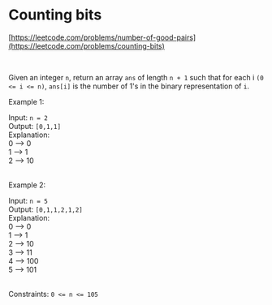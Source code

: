 # Counting bits
[https://leetcode.com/problems/number-of-good-pairs](https://leetcode.com/problems/counting-bits)

<br>

Given an integer `n`, return an array `ans` of length `n + 1` such that for each i `(0 <= i <= n)`, `ans[i]` is the number of 1's in the binary representation of `i`.

Example 1:

Input: `n = 2`\
Output: `[0,1,1]`\
Explanation:\
0 --> 0\
1 --> 1\
2 --> 10

\
Example 2:

Input: `n = 5`\
Output: `[0,1,1,2,1,2]`\
Explanation:\
0 --> 0\
1 --> 1\
2 --> 10\
3 --> 11\
4 --> 100\
5 --> 101

\
Constraints:
`0 <= n <= 105`
